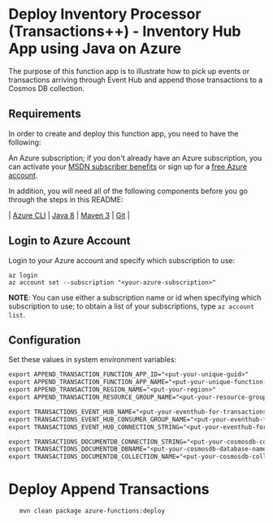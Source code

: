 # Deploy Inventory Processor (Transactions++) - Inventory Hub App using Java on Azure #

The purpose of this function app is to illustrate how to pick up events or transactions arriving through Event Hub and append those transactions to a Cosmos DB collection.

## Requirements

In order to create and deploy this function app, you need to have the following:

An Azure subscription; if you don't already have an Azure subscription, you can activate your [MSDN subscriber benefits](https://azure.microsoft.com/pricing/member-offers/msdn-benefits-details/) or sign up for a [free Azure account](https://azure.microsoft.com/pricing/free-trial/).

In addition, you will need all of the following components before you go through the steps in this README:

| [Azure CLI](http://docs.microsoft.com/cli/azure/overview) | [Java 8](http://java.oracle.com/) | [Maven 3](http://maven.apache.org/) | [Git](https://github.com/) |

## Login to Azure Account

Login to your Azure account and specify which subscription to use:

   ```shell
   az login
   az account set --subscription "<your-azure-subscription>"
   ```

   **NOTE**: You can use either a subscription name or id when specifying which subscription to use; to obtain a list of your subscriptions, type `az account list`.

## Configuration
Set these values in system environment variables:

``` txt
export APPEND_TRANSACTION_FUNCTION_APP_ID="<put-your-unique-guid>"
export APPEND_TRANSACTION_FUNCTION_APP_NAME="<put-your-unique-function-app-name>"
export APPEND_TRANSACTION_REGION_NAME="<put-your-region>"
export APPEND_TRANSACTION_RESOURCE_GROUP_NAME="<put-your-resource-group-name>"

export TRANSACTIONS_EVENT_HUB_NAME="<put-your-eventhub-for-transactions-name>"
export TRANSACTIONS_EVENT_HUB_CONSUMER_GROUP_NAME="<put-your-eventhub-for-transactions-consumer-group-name>"
export TRANSACTIONS_EVENT_HUB_CONNECTION_STRING="<put-your-eventhub-for-transactions-connection-string>"

export TRANSACTIONS_DOCUMENTDB_CONNECTION_STRING="<put-your-cosmosdb-connection-string>"
export TRANSACTIONS_DOCUMENTDB_DBNAME="<put-your-cosmosdb-database-name>"
export TRANSACTIONS_DOCUMENTDB_COLLECTION_NAME="<put-your-cosmosdb-collection-name>"
```

# Deploy Append Transactions

```shell
   mvn clean package azure-functions:deploy
   ```